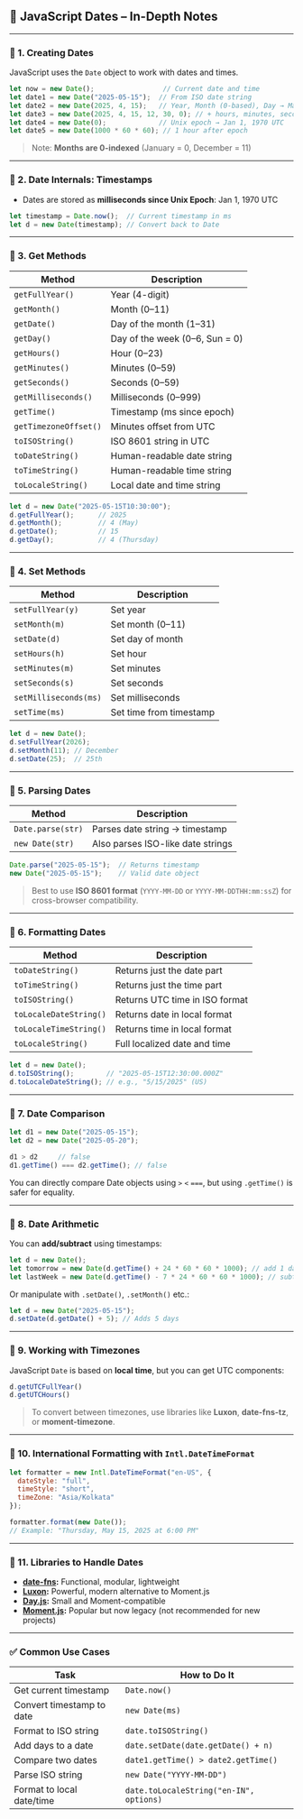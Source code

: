 ## 📆 JavaScript Dates – In-Depth Notes

---

### 🔹 1. **Creating Dates**

JavaScript uses the `Date` object to work with dates and times.

```js
let now = new Date();                 // Current date and time
let date1 = new Date("2025-05-15");  // From ISO date string
let date2 = new Date(2025, 4, 15);   // Year, Month (0-based), Day → May 15, 2025
let date3 = new Date(2025, 4, 15, 12, 30, 0); // + hours, minutes, seconds
let date4 = new Date(0);             // Unix epoch → Jan 1, 1970 UTC
let date5 = new Date(1000 * 60 * 60); // 1 hour after epoch
```

> Note: **Months are 0-indexed** (January = 0, December = 11)

---

### 🔹 2. **Date Internals: Timestamps**

* Dates are stored as **milliseconds since Unix Epoch**: Jan 1, 1970 UTC

```js
let timestamp = Date.now();  // Current timestamp in ms
let d = new Date(timestamp); // Convert back to Date
```

---

### 🔹 3. **Get Methods**

| Method                | Description                    |
| --------------------- | ------------------------------ |
| `getFullYear()`       | Year (4-digit)                 |
| `getMonth()`          | Month (0–11)                   |
| `getDate()`           | Day of the month (1–31)        |
| `getDay()`            | Day of the week (0–6, Sun = 0) |
| `getHours()`          | Hour (0–23)                    |
| `getMinutes()`        | Minutes (0–59)                 |
| `getSeconds()`        | Seconds (0–59)                 |
| `getMilliseconds()`   | Milliseconds (0–999)           |
| `getTime()`           | Timestamp (ms since epoch)     |
| `getTimezoneOffset()` | Minutes offset from UTC        |
| `toISOString()`       | ISO 8601 string in UTC         |
| `toDateString()`      | Human-readable date string     |
| `toTimeString()`      | Human-readable time string     |
| `toLocaleString()`    | Local date and time string     |

```js
let d = new Date("2025-05-15T10:30:00");
d.getFullYear();      // 2025
d.getMonth();         // 4 (May)
d.getDate();          // 15
d.getDay();           // 4 (Thursday)
```

---

### 🔹 4. **Set Methods**

| Method                | Description             |
| --------------------- | ----------------------- |
| `setFullYear(y)`      | Set year                |
| `setMonth(m)`         | Set month (0–11)        |
| `setDate(d)`          | Set day of month        |
| `setHours(h)`         | Set hour                |
| `setMinutes(m)`       | Set minutes             |
| `setSeconds(s)`       | Set seconds             |
| `setMilliseconds(ms)` | Set milliseconds        |
| `setTime(ms)`         | Set time from timestamp |

```js
let d = new Date();
d.setFullYear(2026);
d.setMonth(11); // December
d.setDate(25);  // 25th
```

---

### 🔹 5. **Parsing Dates**

| Method            | Description                       |
| ----------------- | --------------------------------- |
| `Date.parse(str)` | Parses date string → timestamp    |
| `new Date(str)`   | Also parses ISO-like date strings |

```js
Date.parse("2025-05-15");  // Returns timestamp
new Date("2025-05-15");    // Valid date object
```

> Best to use **ISO 8601 format** (`YYYY-MM-DD` or `YYYY-MM-DDTHH:mm:ssZ`) for cross-browser compatibility.

---

### 🔹 6. **Formatting Dates**

| Method                 | Description                    |
| ---------------------- | ------------------------------ |
| `toDateString()`       | Returns just the date part     |
| `toTimeString()`       | Returns just the time part     |
| `toISOString()`        | Returns UTC time in ISO format |
| `toLocaleDateString()` | Returns date in local format   |
| `toLocaleTimeString()` | Returns time in local format   |
| `toLocaleString()`     | Full localized date and time   |

```js
let d = new Date();
d.toISOString();        // "2025-05-15T12:30:00.000Z"
d.toLocaleDateString(); // e.g., "5/15/2025" (US)
```

---

### 🔹 7. **Date Comparison**

```js
let d1 = new Date("2025-05-15");
let d2 = new Date("2025-05-20");

d1 > d2     // false
d1.getTime() === d2.getTime(); // false
```

You can directly compare Date objects using `>` `<` `===`, but using `.getTime()` is safer for equality.

---

### 🔹 8. **Date Arithmetic**

You can **add/subtract** using timestamps:

```js
let d = new Date();
let tomorrow = new Date(d.getTime() + 24 * 60 * 60 * 1000); // add 1 day
let lastWeek = new Date(d.getTime() - 7 * 24 * 60 * 60 * 1000); // subtract 7 days
```

Or manipulate with `.setDate()`, `.setMonth()` etc.:

```js
let d = new Date("2025-05-15");
d.setDate(d.getDate() + 5); // Adds 5 days
```

---

### 🔹 9. **Working with Timezones**

JavaScript `Date` is based on **local time**, but you can get UTC components:

```js
d.getUTCFullYear()
d.getUTCHours()
```

> To convert between timezones, use libraries like **Luxon**, **date-fns-tz**, or **moment-timezone**.

---

### 🔹 10. **International Formatting with `Intl.DateTimeFormat`**

```js
let formatter = new Intl.DateTimeFormat("en-US", {
  dateStyle: "full",
  timeStyle: "short",
  timeZone: "Asia/Kolkata"
});

formatter.format(new Date());
// Example: "Thursday, May 15, 2025 at 6:00 PM"
```

---

### 🔹 11. **Libraries to Handle Dates**

* **[date-fns](https://date-fns.org/):** Functional, modular, lightweight
* **[Luxon](https://moment.github.io/luxon):** Powerful, modern alternative to Moment.js
* **[Day.js](https://day.js.org/):** Small and Moment-compatible
* **[Moment.js](https://momentjs.com/):** Popular but now legacy (not recommended for new projects)

---

### ✅ Common Use Cases

| Task                      | How to Do It                            |
| ------------------------- | --------------------------------------- |
| Get current timestamp     | `Date.now()`                            |
| Convert timestamp to date | `new Date(ms)`                          |
| Format to ISO string      | `date.toISOString()`                    |
| Add days to a date        | `date.setDate(date.getDate() + n)`      |
| Compare two dates         | `date1.getTime() > date2.getTime()`     |
| Parse ISO string          | `new Date("YYYY-MM-DD")`                |
| Format to local date/time | `date.toLocaleString("en-IN", options)` |
